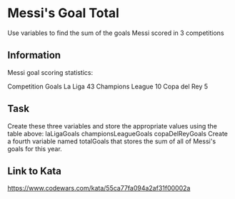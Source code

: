# Messi's Goal Total
Use variables to find the sum of the goals Messi scored in 3 competitions

## Information
Messi goal scoring statistics:

Competition	Goals
La Liga	43
Champions League	10
Copa del Rey	5
## Task
Create these three variables and store the appropriate values using the table above:
laLigaGoals
championsLeagueGoals
copaDelReyGoals
Create a fourth variable named totalGoals that stores the sum of all of Messi's goals for this year.

## Link to Kata
https://www.codewars.com/kata/55ca77fa094a2af31f00002a